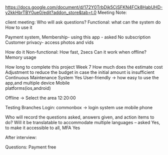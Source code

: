 https://docs.google.com/document/d/172Y0TrbDjk5CjSFKN4FCk8HabUHD-y2kkHbrTBY0ue0/edit?addon_store&tab=t.0
Meeting Note:

client meeting: 
Who will ask questions?
Functional: what can the system do
How to use it


Payment system, Membership- using this app - asked
No subscription
Customer privacy- access photos and vids


How do it 
Non-functional:
How fast, 2secs
Can it work when offline?
Memory usage

How long to complete this project
Week 7
How much does the estimate cost
Adjustment to reduce the budget in case the initial amount is insufficient
Continuous Maintenance System
Yes
User-friendly -> how easy to use the app,and multiple device 
Mobile	
platforms(ios,android)

Offline -> 
Select the area
12:20:00 

Testing
Branches
 Login: commonbox -> login system use mobile phone

Who will record the questions asked, answers given, and action items to do? 
Will it be translatable to accommodate multiple languages – asked
Yes, to make it accessible to all,
MFA
Yes


After interview: 



Questions:
Payment
free


